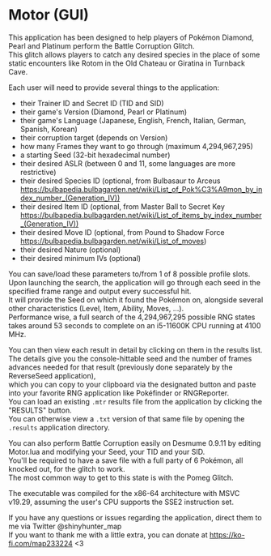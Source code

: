 # Motor (GUI)
This application has been designed to help players of Pokémon Diamond, Pearl and Platinum perform the Battle Corruption Glitch.  
This glitch allows players to catch any desired species in the place of some static encounters like Rotom in the Old Chateau or Giratina in Turnback Cave. 

Each user will need to provide several things to the application:  

- their Trainer ID and Secret ID (TID and SID)
- their game's Version (Diamond, Pearl or Platinum)
- their game's Language (Japanese, English, French, Italian, German, Spanish, Korean)
- their corruption target (depends on Version)
- how many Frames they want to go through (maximum 4,294,967,295)
- a starting Seed (32-bit hexadecimal number)
- their desired ASLR (between 0 and 11, some languages are more restrictive)
- their desired Species ID (optional, from Bulbasaur to Arceus https://bulbapedia.bulbagarden.net/wiki/List_of_Pok%C3%A9mon_by_index_number_(Generation_IV))
- their desired Item ID (optional, from Master Ball to Secret Key https://bulbapedia.bulbagarden.net/wiki/List_of_items_by_index_number_(Generation_IV))
- their desired Move ID (optional, from Pound to Shadow Force https://bulbapedia.bulbagarden.net/wiki/List_of_moves)
- their desired Nature (optional)
- their desired minimum IVs (optional)

You can save/load these parameters to/from 1 of 8 possible profile slots.  
Upon launching the search, the application will go through each seed in the specified frame range and output every successful hit.  
It will provide the Seed on which it found the Pokémon on, alongside several other characteristics (Level, Item, Ability, Moves, ...).  
Performance wise, a full search of the 4,294,967,295 possible RNG states takes around 53 seconds to complete on an i5-11600K CPU running at 4100 MHz.  
  
You can then view each result in detail by clicking on them in the results list.  
The details give you the console-hittable seed and the number of frames advances needed for that result (previously done separately by the ReverseSeed application),  
which you can copy to your clipboard via the designated button and paste into your favorite RNG application like Pokéfinder or RNGReporter.  
You can load an existing ``.mtr`` results file from the application by clicking the "RESULTS" button.  
You can otherwise view a ``.txt`` version of that same file by opening the ``.results`` application directory.  

You can also perform Battle Corruption easily on Desmume 0.9.11 by editing Motor.lua and modifying your Seed, your TID and your SID.  
You'll be required to have a save file with a full party of 6 Pokémon, all knocked out, for the glitch to work.  
The most common way to get to this state is with the Pomeg Glitch.  

The executable was compiled for the x86-64 architecture with MSVC v19.29, assuming the user's CPU supports the SSE2 instruction set.  

If you have any questions or issues regarding the application, direct them to me via Twitter @shinyhunter_map  
If you want to thank me with a little extra, you can donate at https://ko-fi.com/map233224 <3
